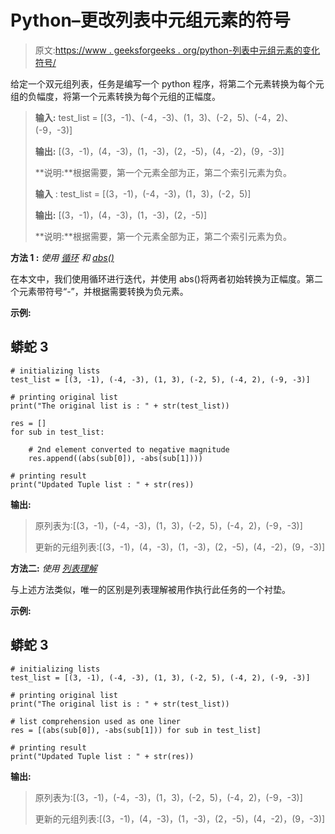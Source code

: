 # Python–更改列表中元组元素的符号

> 原文:[https://www . geeksforgeeks . org/python-列表中元组元素的变化符号/](https://www.geeksforgeeks.org/python-change-signs-of-elements-of-tuples-in-a-list/)

给定一个双元组列表，任务是编写一个 python 程序，将第二个元素转换为每个元组的负幅度，将第一个元素转换为每个元组的正幅度。

> **输入:** test_list = [(3，-1)、(-4，-3)、(1，3)、(-2，5)、(-4，2)、(-9，-3)]
> 
> **输出:** [(3，-1)，(4，-3)，(1，-3)，(2，-5)，(4，-2)，(9，-3)]
> 
> **说明:**根据需要，第一个元素全部为正，第二个索引元素为负。
> 
> **输入** : test_list = [(3，-1)，(-4，-3)，(1，3)，(-2，5)]
> 
> **输出:** [(3，-1)，(4，-3)，(1，-3)，(2，-5)]
> 
> **说明:**根据需要，第一个元素全部为正，第二个索引元素为负。

**方法 1 :** *使用* [*循环*](https://www.geeksforgeeks.org/loops-in-python/) *和* [*abs()*](https://www.geeksforgeeks.org/abs-in-python/)

在本文中，我们使用循环进行迭代，并使用 abs()将两者初始转换为正幅度。第二个元素带符号“-”，并根据需要转换为负元素。

**示例:**

## 蟒蛇 3

```
# initializing lists
test_list = [(3, -1), (-4, -3), (1, 3), (-2, 5), (-4, 2), (-9, -3)]

# printing original list
print("The original list is : " + str(test_list))

res = []
for sub in test_list:

    # 2nd element converted to negative magnitude
    res.append((abs(sub[0]), -abs(sub[1])))

# printing result
print("Updated Tuple list : " + str(res))
```

**输出:**

> 原列表为:[(3，-1)，(-4，-3)，(1，3)，(-2，5)，(-4，2)，(-9，-3)]
> 
> 更新的元组列表:[(3，-1)，(4，-3)，(1，-3)，(2，-5)，(4，-2)，(9，-3)]

**方法二:** *使用* [*列表理解*](https://www.geeksforgeeks.org/python-list-comprehension-and-slicing/)

与上述方法类似，唯一的区别是列表理解被用作执行此任务的一个衬垫。

**示例:**

## 蟒蛇 3

```
# initializing lists
test_list = [(3, -1), (-4, -3), (1, 3), (-2, 5), (-4, 2), (-9, -3)]

# printing original list
print("The original list is : " + str(test_list))

# list comprehension used as one liner
res = [(abs(sub[0]), -abs(sub[1])) for sub in test_list]

# printing result
print("Updated Tuple list : " + str(res))
```

**输出:**

> 原列表为:[(3，-1)，(-4，-3)，(1，3)，(-2，5)，(-4，2)，(-9，-3)]
> 
> 更新的元组列表:[(3，-1)，(4，-3)，(1，-3)，(2，-5)，(4，-2)，(9，-3)]